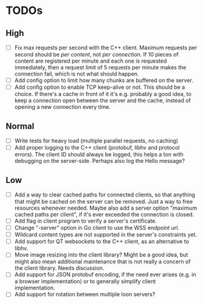 # TODOs

## High

- [ ] Fix max requests per second with the C++ client.
    Maximum requests per second should be *per content*,
    not *per connection*.
    If 10 pieces of content are registered per minute
    and each one is requested immediately,
    then a request limit of 5 requests per minute makes the connection fail,
    which is not what should happen.
- [ ] Add config option to limit how many chunks are buffered on the server.
- [ ] Add config option to enable TCP keep-alive or not.
    This should be a choice.
    If there's a cache in front of it it's e.g. probably a good idea,
    to keep a connection open between the server and the cache,
    instead of opening a new connection every time.

## Normal

- [ ] Write tests for heavy load (multiple parallel requests, no caching)
- [ ] Add proper logging to the C++ client
    (protobuf, libhv and protocol errors).
    The client ID should always be logged,
    this helps a ton with debugging on the server-side.
    Perhaps also log the Hello message?

## Low
- [ ] Add a way to clear cached paths for connected clients,
    so that anything that might be cached on the server can be removed.
    Just a way to free resources whenever needed.
    Maybe also add a server option "maximum cached paths per client",
    if it's ever exceeded the connection is closed.
- [ ] Add flag in client program to verify a server's certificate.
- [ ] Change "-server" option in Go client to use the WSS endpoint url.
- [ ] Wildcard content types are not supported in the server's constraints yet.
- [ ] Add support for QT websockets to the C++ client,
    as an alternative to libhv.
- [ ] Move image resizing into the client library?
    Might be a good idea, but might also mean additional maintenance
    that is not really a concern of the client library.
    Needs discussion.
- [ ] Add support for JSON protobuf encoding, if the need ever arises
    (e.g. in a browser implementation)
    or to generally simplify client implementation.
- [ ] Add support for rotation between multiple loon servers?
